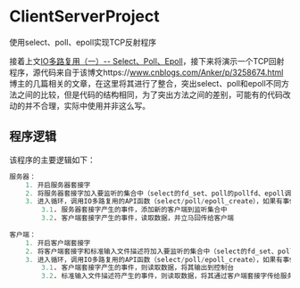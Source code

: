 # ClientServerProject
使用select、poll、epoll实现TCP反射程序

接着上文[IO多路复用（一）-- Select、Poll、Epoll](https://segmentfault.com/a/1190000016400053)，接下来将演示一个TCP回射程序，源代码来自于该博文https://www.cnblogs.com/Anker/p/3258674.html 博主的几篇相关的文章，在这里将其进行了整合，突出select、poll和epoll不同方法之间的比较，但是代码的结构相同，为了突出方法之间的差别，可能有的代码改动的并不合理，实际中使用并非这么写。

## 程序逻辑

该程序的主要逻辑如下：

```c
服务器：
	1. 开启服务器套接字
	2. 将服务器套接字加入要监听的集合中（select的fd_set、poll的pollfd、epoll调用epoll_ctl）
	3. 进入循环，调用IO多路复用的API函数（select/poll/epoll_create），如果有事件产生：
		3.1. 服务器套接字产生的事件，添加新的客户端到监听集合中
		3.2. 客户端套接字产生的事件，读取数据，并立马回传给客户端
		
客户端：
	1. 开启客户端套接字
	2. 将客户端套接字和标准输入文件描述符加入要监听的集合中（select的fd_set、poll的pollfd、epoll调用epoll_ctl）
	3. 进入循环，调用IO多路复用的API函数（select/poll/epoll_create），如果有事件产生：
		3.1. 客户端套接字产生的事件，则读取数据，将其输出到控制台
		3.2. 标准输入文件描述符产生的事件，则读取数据，将其通过客户端套接字传给服务器
```
